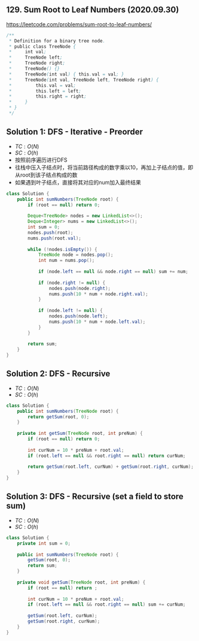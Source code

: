 ## 129. Sum Root to Leaf Numbers (2020.09.30)

https://leetcode.com/problems/sum-root-to-leaf-numbers/


```java
/**
 * Definition for a binary tree node.
 * public class TreeNode {
 *     int val;
 *     TreeNode left;
 *     TreeNode right;
 *     TreeNode() {}
 *     TreeNode(int val) { this.val = val; }
 *     TreeNode(int val, TreeNode left, TreeNode right) {
 *         this.val = val;
 *         this.left = left;
 *         this.right = right;
 *     }
 * }
 */
```

## Solution 1: DFS - Iterative - Preorder

- $TC:O(N)$
- $SC:O(h)$
- 按照前序遍历进行DFS
- 往栈中压入子结点时，将当前路径构成的数字乘以10，再加上子结点的值，即从root到该子结点构成的数
- 如果遇到叶子结点，直接将其对应的num加入最终结果

```java
class Solution {
    public int sumNumbers(TreeNode root) {
        if (root == null) return 0;
        
        Deque<TreeNode> nodes = new LinkedList<>();
        Deque<Integer> nums = new LinkedList<>();
        int sum = 0;
        nodes.push(root);
        nums.push(root.val);
        
        while (!nodes.isEmpty()) {
            TreeNode node = nodes.pop();
            int num = nums.pop();
            
            if (node.left == null && node.right == null) sum += num;
            
            if (node.right != null) {
                nodes.push(node.right);
                nums.push(10 * num + node.right.val);
            }
            
            if (node.left != null) {
                nodes.push(node.left);
                nums.push(10 * num + node.left.val);
            }
        }
        
        return sum;
    }
}
```

## Solution 2: DFS - Recursive

- $TC:O(N)$
- $SC:O(h)$

```java
class Solution {
    public int sumNumbers(TreeNode root) {
        return getSum(root, 0);
    }
    
    private int getSum(TreeNode root, int preNum) {
        if (root == null) return 0;
        
        int curNum = 10 * preNum + root.val;
        if (root.left == null && root.right == null) return curNum;
        
        return getSum(root.left, curNum) + getSum(root.right, curNum);
    }
}
```

## Solution 3: DFS - Recursive (set a field to store sum)

- $TC:O(N)$
- $SC:O(h)$

```java
class Solution {
    private int sum = 0;
    
    public int sumNumbers(TreeNode root) {
        getSum(root, 0);
        return sum;
    }
    
    private void getSum(TreeNode root, int preNum) {
        if (root == null) return ;
        
        int curNum = 10 * preNum + root.val;
        if (root.left == null && root.right == null) sum += curNum;
        
        getSum(root.left, curNum);
        getSum(root.right, curNum);
    }
}
```

